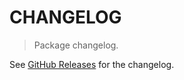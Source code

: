 # CHANGELOG

> Package changelog.

See [GitHub Releases](https://github.com/stdlib-js/ndarray-base-prepend-singleton-dimensions/releases) for the changelog.